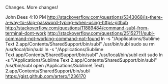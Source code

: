 Changes. More changes!

	
John Dees	4:10 PM
http://stackoverflow.com/questions/5343068/is-there-a-way-to-skip-password-typing-when-using-https-github
http://stackoverflow.com/questions/11889484/command-subl-from-terminal-dont-work
http://stackoverflow.com/questions/25152711/subl-command-not-working-command-not-found
ln -s "/Applications/Sublime Text 2.app/Contents/SharedSupport/bin/subl" /usr/bin/subl
sudo su
rm /usr/local/bin/subl
ln -s "/Applications/Sublime Text.app/Contents/SharedSupport/bin/subl" /usr/local/bin/subl
exit
sudo ln -s "/Applications/Sublime Text 2.app/Contents/SharedSupport/bin/subl" /usr/bin/subl
open /Applications/Sublime\ Text\ 2.app/Contents/SharedSupport/bin/subl
https://gist.github.com/artero/1236170